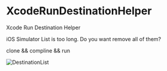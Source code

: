 # XcodeRunDestinationHelper
Xcode Run Destination Helper

iOS Simulator List is too long. Do you want remove all of them?

clone && compline && run  

![DestinationList](https://raw.githubusercontent.com/dacaiguoguogmail/XcodeRunDestinationHelper/master/DestinationList.png)  
